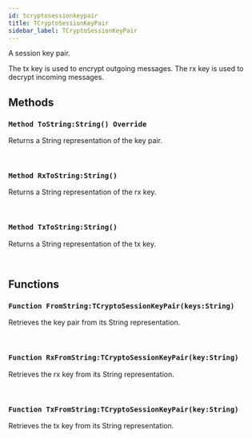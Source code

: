 ```yaml
---
id: tcryptosessionkeypair
title: TCryptoSessionKeyPair
sidebar_label: TCryptoSessionKeyPair
---
```


A session key pair.


The tx key is used to encrypt outgoing messages.
The rx key is used to decrypt incoming messages.


## Methods

### `Method ToString:String() Override`

Returns a String representation of the key pair.

<br/>

### `Method RxToString:String()`

Returns a String representation of the rx key.

<br/>

### `Method TxToString:String()`

Returns a String representation of the tx key.

<br/>

## Functions

### `Function FromString:TCryptoSessionKeyPair(keys:String)`

Retrieves the key pair from its String representation.

<br/>

### `Function RxFromString:TCryptoSessionKeyPair(key:String)`

Retrieves the rx key from its String representation.

<br/>

### `Function TxFromString:TCryptoSessionKeyPair(key:String)`

Retrieves the tx key from its String representation.

<br/>

